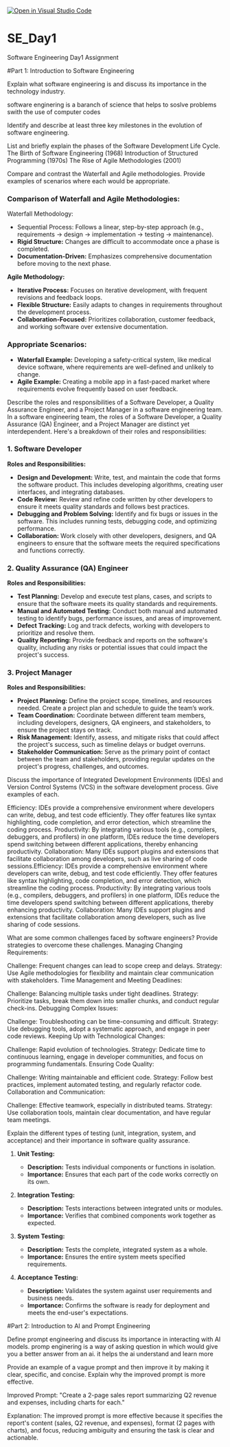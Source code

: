 [![Open in Visual Studio Code](https://classroom.github.com/assets/open-in-vscode-2e0aaae1b6195c2367325f4f02e2d04e9abb55f0b24a779b69b11b9e10269abc.svg)](https://classroom.github.com/online_ide?assignment_repo_id=15606345&assignment_repo_type=AssignmentRepo)
# SE_Day1
Software Engineering Day1 Assignment

#Part 1: Introduction to Software Engineering

Explain what software engineering is and discuss its importance in the technology industry.

software enginering is a baranch of science that helps to soslve problems swith the use of computer codes 


Identify and describe at least three key milestones in the evolution of software engineering.


List and briefly explain the phases of the Software Development Life Cycle.
The Birth of Software Engineering (1968)
Introduction of Structured Programming (1970s)
The Rise of Agile Methodologies (2001)


Compare and contrast the Waterfall and Agile methodologies. Provide examples of scenarios where each would be appropriate.

### Comparison of Waterfall and Agile Methodologies:

Waterfall Methodology:
- Sequential Process: Follows a linear, step-by-step approach (e.g., requirements → design → implementation → testing → maintenance).
- **Rigid Structure:** Changes are difficult to accommodate once a phase is completed.
- **Documentation-Driven:** Emphasizes comprehensive documentation before moving to the next phase.

**Agile Methodology:**
- **Iterative Process:** Focuses on iterative development, with frequent revisions and feedback loops.
- **Flexible Structure:** Easily adapts to changes in requirements throughout the development process.
- **Collaboration-Focused:** Prioritizes collaboration, customer feedback, and working software over extensive documentation.

### Appropriate Scenarios:

- **Waterfall Example:** Developing a safety-critical system, like medical device software, where requirements are well-defined and unlikely to change.
- **Agile Example:** Creating a mobile app in a fast-paced market where requirements evolve frequently based on user feedback.


Describe the roles and responsibilities of a Software Developer, a Quality Assurance Engineer, and a Project Manager in a software engineering team.
In a software engineering team, the roles of a Software Developer, a Quality Assurance (QA) Engineer, and a Project Manager are distinct yet interdependent. Here's a breakdown of their roles and responsibilities:

### 1. **Software Developer**
   **Roles and Responsibilities:**
   - **Design and Development:** Write, test, and maintain the code that forms the software product. This includes developing algorithms, creating user interfaces, and integrating databases.
   - **Code Review:** Review and refine code written by other developers to ensure it meets quality standards and follows best practices.
   - **Debugging and Problem Solving:** Identify and fix bugs or issues in the software. This includes running tests, debugging code, and optimizing performance.
   - **Collaboration:** Work closely with other developers, designers, and QA engineers to ensure that the software meets the required specifications and functions correctly.

### 2. **Quality Assurance (QA) Engineer**
   **Roles and Responsibilities:**
   - **Test Planning:** Develop and execute test plans, cases, and scripts to ensure that the software meets its quality standards and requirements.
   - **Manual and Automated Testing:** Conduct both manual and automated testing to identify bugs, performance issues, and areas of improvement.
   - **Defect Tracking:** Log and track defects, working with developers to prioritize and resolve them.
   - **Quality Reporting:** Provide feedback and reports on the software's quality, including any risks or potential issues that could impact the project's success.

### 3. **Project Manager**
   **Roles and Responsibilities:**
   - **Project Planning:** Define the project scope, timelines, and resources needed. Create a project plan and schedule to guide the team’s work.
   - **Team Coordination:** Coordinate between different team members, including developers, designers, QA engineers, and stakeholders, to ensure the project stays on track.
   - **Risk Management:** Identify, assess, and mitigate risks that could affect the project's success, such as timeline delays or budget overruns.
   - **Stakeholder Communication:** Serve as the primary point of contact between the team and stakeholders, providing regular updates on the project's progress, challenges, and outcomes.



Discuss the importance of Integrated Development Environments (IDEs) and Version Control Systems (VCS) in the software development process. Give examples of each.

Efficiency: IDEs provide a comprehensive environment where developers can write, debug, and test code efficiently. They offer features like syntax highlighting, code completion, and error detection, which streamline the coding process.
Productivity: By integrating various tools (e.g., compilers, debuggers, and profilers) in one platform, IDEs reduce the time developers spend switching between different applications, thereby enhancing productivity.
Collaboration: Many IDEs support plugins and extensions that facilitate collaboration among developers, such as live sharing of code sessions.Efficiency: IDEs provide a comprehensive environment where developers can write, debug, and test code efficiently. They offer features like syntax highlighting, code completion, and error detection, which streamline the coding process.
Productivity: By integrating various tools (e.g., compilers, debuggers, and profilers) in one platform, IDEs reduce the time developers spend switching between different applications, thereby enhancing productivity.
Collaboration: Many IDEs support plugins and extensions that facilitate collaboration among developers, such as live sharing of code sessions.

What are some common challenges faced by software engineers? Provide strategies to overcome these challenges.
Managing Changing Requirements:

Challenge: Frequent changes can lead to scope creep and delays.
Strategy: Use Agile methodologies for flexibility and maintain clear communication with stakeholders.
Time Management and Meeting Deadlines:

Challenge: Balancing multiple tasks under tight deadlines.
Strategy: Prioritize tasks, break them down into smaller chunks, and conduct regular check-ins.
Debugging Complex Issues:

Challenge: Troubleshooting can be time-consuming and difficult.
Strategy: Use debugging tools, adopt a systematic approach, and engage in peer code reviews.
Keeping Up with Technological Changes:

Challenge: Rapid evolution of technologies.
Strategy: Dedicate time to continuous learning, engage in developer communities, and focus on programming fundamentals.
Ensuring Code Quality:

Challenge: Writing maintainable and efficient code.
Strategy: Follow best practices, implement automated testing, and regularly refactor code.
Collaboration and Communication:

Challenge: Effective teamwork, especially in distributed teams.
Strategy: Use collaboration tools, maintain clear documentation, and have regular team meetings.








Explain the different types of testing (unit, integration, system, and acceptance) and their importance in software quality assurance.


1. **Unit Testing:**
   - **Description:** Tests individual components or functions in isolation.
   - **Importance:** Ensures that each part of the code works correctly on its own.

2. **Integration Testing:**
   - **Description:** Tests interactions between integrated units or modules.
   - **Importance:** Verifies that combined components work together as expected.

3. **System Testing:**
   - **Description:** Tests the complete, integrated system as a whole.
   - **Importance:** Ensures the entire system meets specified requirements.

4. **Acceptance Testing:**
   - **Description:** Validates the system against user requirements and business needs.
   - **Importance:** Confirms the software is ready for deployment and meets the end-user's expectations.


#Part 2: Introduction to AI and Prompt Engineering



Define prompt engineering and discuss its importance in interacting with AI models.
promp enginering is a way of asking question in which would give you a better answer from an ai. it helps the ai understand and learn more 

Provide an example of a vague prompt and then improve it by making it clear, specific, and concise. Explain why the improved prompt is more effective.

Improved Prompt:
"Create a 2-page sales report summarizing Q2 revenue and expenses, including charts for each."

Explanation:
The improved prompt is more effective because it specifies the report's content (sales, Q2 revenue, and expenses), format (2 pages with charts), and focus, reducing ambiguity and ensuring the task is clear and actionable.
